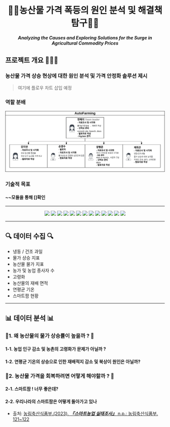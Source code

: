
# <div align="center"> 🧅🍎농산물 가격 폭등의 원인 분석 및 해결책 탐구🍎🧅</div>


##### <div align="center">Analyzing the Causes and Exploring Solutions for the Surge in Agricultural Commodity Prices</div>



## 프로젝트 개요  🍎🍐🧅
### 농산물 가격 상승 현상에 대한 원인 분석 및 가격 안정화 솔루션 제시

> 여기에 플로우 차트 삽입 예정

### 역할 분배
<img src="https://raw.githubusercontent.com/JangHyeongJun-0523/EDA_Project/main/TeamRole.webp"> 

### 기술적 목표
#### ~~모듈을 통해 []확인

<hr>
<div align=center> 
    <img src="https://img.shields.io/badge/python-3776AB?style=for-the-badge&logo=python&logoColor=white"> 
    <img src="https://img.shields.io/badge/jupyter-F37626?style=for-the-badge&logo=jupyter&logoColor=white"> 
    <img src="https://img.shields.io/badge/mysql-4479A1?style=for-the-badge&logo=mysql&logoColor=white"> 
    <img src="https://img.shields.io/badge/amazonaws-232F3E?style=for-the-badge&logo=amazonaws&logoColor=white"> 
    <img src="https://img.shields.io/badge/git-F05032?style=for-the-badge&logo=git&logoColor=white">
    <img src="https://img.shields.io/badge/folium-77B829?style=for-the-badge&logo=folium&logoColor=white">
    <img src="https://img.shields.io/badge/pandas-150458?style=for-the-badge&logo=pandas&logoColor=white">
    <img src="https://img.shields.io/badge/numpy-013243?style=for-the-badge&logo=numpy&logoColor=white">
    <img src="https://img.shields.io/badge/selenium-43B02A?style=for-the-badge&logo=selenium&logoColor=white">
    <img src="https://img.shields.io/badge/beautifulsope-150458?style=for-the-badge&logo=beautifulsope&logoColor=white">
    <img src="https://img.shields.io/badge/github-181717?style=for-the-badge&logo=github&logoColor=white">
    <img src="https://img.shields.io/badge/slack-4A154B?style=for-the-badge&logo=slack&logoColor=white">
    <img src="https://img.shields.io/badge/figjam-F24E1E?style=for-the-badge&logo=figma&logoColor=white">
</div>
<hr>

##  🔍 데이터 수집 🔍
* 냉동 / 건조 과일 
* 물가 상승 지표
* 농산물 물가 지표
* 농가 및 농업 종사자 수 
* 고령화 
* 농산물의 재배 면적 
* 연평균 기온
* 스마트팜 현황
---
## 📊 데이터 분석 📊

###  🍎1. 왜 농산물의 물가 상승률이 높을까 ? 🍎
####  1-1. 농업 인구 감소 및 농촌의 고령화가 문제가 아닐까 ? 
#### 1-2. 연평균 기온의 상승으로 인한 재배적지 감소 및 북상이 원인은 아닐까?
### 🧅2. 농산물 가격을 회복하려면 어떻게 해야할까 ? 🧅
#### 2-1.  스마트팜 ! 너무 좋은데? 
#### 2-2. 우리나라의 스마트팜은 어떻게 돌아가고 있나


- 출처: [농림축산식품부.(2023). ***『스마트농업 실태조사』*** n.p.: 농림축산식품부. 121~122](https://www.smartfarmkorea.net/file/download.do;jsessionid=AK3Mg84InUsxoe9loLVYtG4Dsi1LPJh9DsX7YRkkCdLy1wVazSOSFqg2ag3I8a2s.ICTfusionwas2_servlet_smffront?fileId=3365&type=BBS)
